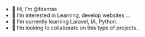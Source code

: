 - 👋 Hi, I’m @fdantas
- 👀 I’m interested in Learning, develop websites ...
- 🌱 I’m currently learning Laravel, IA, Python..
- 💞️ I’m looking to collaborate on this type of projects..

<!---
fdantas/fdantas is a ✨ special ✨ repository because its `README.md` (this file) appears on your GitHub profile.
You can click the Preview link to take a look at your changes.
--->
